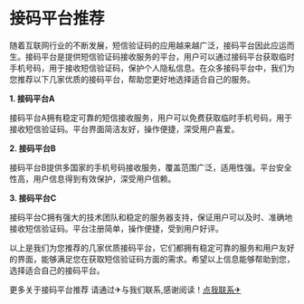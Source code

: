 # 接码平台推荐

随着互联网行业的不断发展，短信验证码的应用越来越广泛，接码平台因此应运而生。接码平台是提供短信验证码接收服务的平台，用户可以通过接码平台获取临时手机号码，用于接收短信验证码，保护个人隐私信息。在众多接码平台中，我们为您推荐以下几家优质的接码平台，帮助您更好地选择适合自己的服务。

**1. 接码平台A**

接码平台A拥有稳定可靠的短信接收服务，用户可以免费获取临时手机号码，用于接收短信验证码。平台界面简洁友好，操作便捷，深受用户喜爱。

**2. 接码平台B**

接码平台B提供多国家的手机号码接收服务，覆盖范围广泛，适用性强。平台安全性高，用户信息得到有效保护，深受用户信赖。

**3. 接码平台C**

接码平台C拥有强大的技术团队和稳定的服务器支持，保证用户可以及时、准确地接收短信验证码。平台注册简单，操作便捷，受到用户好评。

以上是我们为您推荐的几家优质接码平台，它们都拥有稳定可靠的服务和用户友好的界面，能够满足您在获取短信验证码方面的需求。希望以上信息能够帮助到您，选择适合自己的接码平台。

更多关于接码平台推荐 请通过✈与我们联系,感谢阅读！[点我联系✈](https://cn.G208.com)